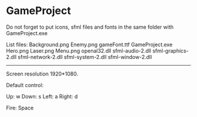 # GameProject



Do not forget to put icons, sfml files and fonts in the same folder with GameProject.exe

List files:
Background.png
Enemy.png
gameFont.ttf
GameProject.exe
Hero.png
Laser.png
Menu.png
openal32.dll
sfml-audio-2.dll
sfml-graphics-2.dll
sfml-network-2.dll
sfml-system-2.dll
sfml-window-2.dll


------------------------------------------------------------------------------------------------
Screen resolution 1920*1080.

Default control:

Up: w
Down: s
Left: a
Right: d

Fire: Space
